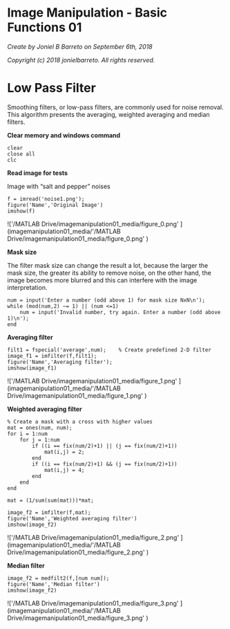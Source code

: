 # Image Manipulation - Basic Functions 01


*Create by Joniel B Barreto on September 6th, 2018*




*Copyright (c) 2018 jonielbarreto. All rights reserved.*


# Low Pass Filter


Smoothing filters, or low-pass filters, are commonly used for noise removal. This algorithm presents the averaging, weighted averaging and median filters.




**Clear memory and windows command**



```matlab:Code
clear
close all
clc
```



**Read image for tests**




Image with “salt and pepper” noises



```matlab:Code
f = imread('noise1.png');
figure('Name','Original Image')
imshow(f)
```


!['/MATLAB Drive/imagemanipulation01_media/figure_0.png'
](imagemanipulation01_media/'/MATLAB Drive/imagemanipulation01_media/figure_0.png'
)



**Mask size**




The filter mask size can change the result a lot, because the larger the mask size, the greater its ability to remove noise, on the other hand, the image becomes more blurred and this can interfere with the image interpretation.



```matlab:Code
num = input('Enter a number (odd above 1) for mask size NxN\n');
while (mod(num,2) ~= 1) || (num <=1)
    num = input('Invalid number, try again. Enter a number (odd above 1)\n');
end
```



**Averaging filter**



```matlab:Code
filt1 = fspecial('average',num);    % Create predefined 2-D filter
image_f1 = imfilter(f,filt1);
figure('Name','Averaging filter');
imshow(image_f1)
```


!['/MATLAB Drive/imagemanipulation01_media/figure_1.png'
](imagemanipulation01_media/'/MATLAB Drive/imagemanipulation01_media/figure_1.png'
)



**Weighted averaging filter**



```matlab:Code
% Create a mask with a cross with higher values
mat = ones(num, num);
for i = 1:num
    for j = 1:num
        if ((i == fix(num/2)+1) || (j == fix(num/2)+1))
            mat(i,j) = 2;
        end
        if ((i == fix(num/2)+1) && (j == fix(num/2)+1))
            mat(i,j) = 4;
        end
    end
end

mat = (1/sum(sum(mat)))*mat;

image_f2 = imfilter(f,mat);
figure('Name','Weighted averaging filter')
imshow(image_f2)
```


!['/MATLAB Drive/imagemanipulation01_media/figure_2.png'
](imagemanipulation01_media/'/MATLAB Drive/imagemanipulation01_media/figure_2.png'
)



**Median filter**



```matlab:Code
image_f2 = medfilt2(f,[num num]);
figure('Name','Median filter')
imshow(image_f2)
```


!['/MATLAB Drive/imagemanipulation01_media/figure_3.png'
](imagemanipulation01_media/'/MATLAB Drive/imagemanipulation01_media/figure_3.png'
)


